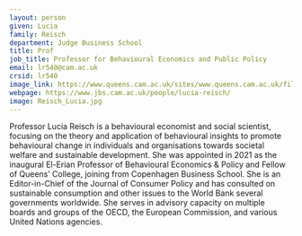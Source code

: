 ```yaml
---
layout: person
given: Lucia
family: Reisch
department: Judge Business School
title: Prof
job_title: Professor for Behavioural Economics and Public Policy
email: lr540@cam.ac.uk
crsid: lr540
image_link: https://www.queens.cam.ac.uk/sites/www.queens.cam.ac.uk/files/styles/acw/public/profiles/profdrluciaareisch_7161_1.jpg
webpage: https://www.jbs.cam.ac.uk/people/lucia-reisch/
image: Reisch_Lucia.jpg
---
```


Professor Lucia Reisch is a behavioural economist and social scientist, focusing on the theory and application of behavioural insights to promote behavioural change in individuals and organisations towards societal welfare and sustainable development.
She was appointed in 2021 as the inaugural El-Erian Professor of Behavioural Economics & Policy and Fellow of Queens’ College, joining from Copenhagen Business School. 
She is an Editor-in-Chief of the Journal of Consumer Policy and has consulted on sustainable consumption and other issues to the World Bank several governments worldwide. She serves in advisory capacity on multiple boards and groups of the OECD, the European Commission, and various United Nations agencies.